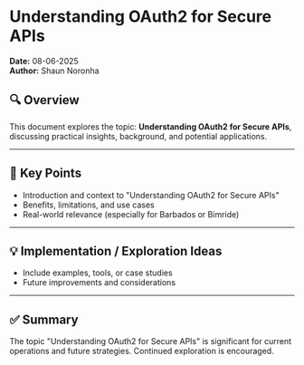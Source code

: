 # Understanding OAuth2 for Secure APIs

**Date:** 08-06-2025  
**Author:** Shaun Noronha

## 🔍 Overview

This document explores the topic: **Understanding OAuth2 for Secure APIs**, discussing practical insights, background, and potential applications.

---

## 📌 Key Points

- Introduction and context to "Understanding OAuth2 for Secure APIs"
- Benefits, limitations, and use cases
- Real-world relevance (especially for Barbados or Bimride)

---

## 💡 Implementation / Exploration Ideas

- Include examples, tools, or case studies
- Future improvements and considerations

---

## ✅ Summary

The topic "Understanding OAuth2 for Secure APIs" is significant for current operations and future strategies. Continued exploration is encouraged.

